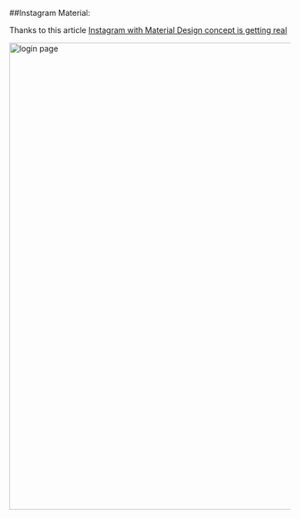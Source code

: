 ##Instagram Material:

Thanks to this article
[Instagram with Material Design concept is getting real](http://frogermcs.github.io/Instagram-with-Material-Design-concept-is-getting-real/)


<img src="https://github.com/LLin233/Le_CodePath/blob/master/MaterialDesign/pics/instagram.gif" alt="login page" height="838" width="516">

